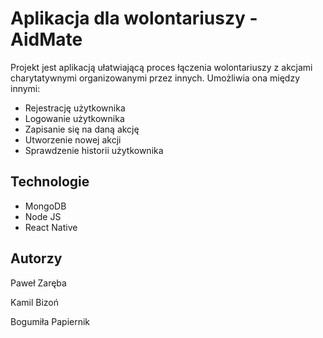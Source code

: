 # Aplikacja dla wolontariuszy - AidMate

Projekt jest aplikacją ułatwiającą proces łączenia wolontariuszy z akcjami charytatywnymi organizowanymi przez innych.
Umożliwia ona między innymi:
- Rejestrację użytkownika
- Logowanie użytkownika
- Zapisanie się na daną akcję
- Utworzenie nowej akcji
- Sprawdzenie historii użytkownika

## Technologie

-   MongoDB
-   Node JS
-   React Native

## Autorzy

Paweł Zaręba


Kamil Bizoń


Bogumiła Papiernik
